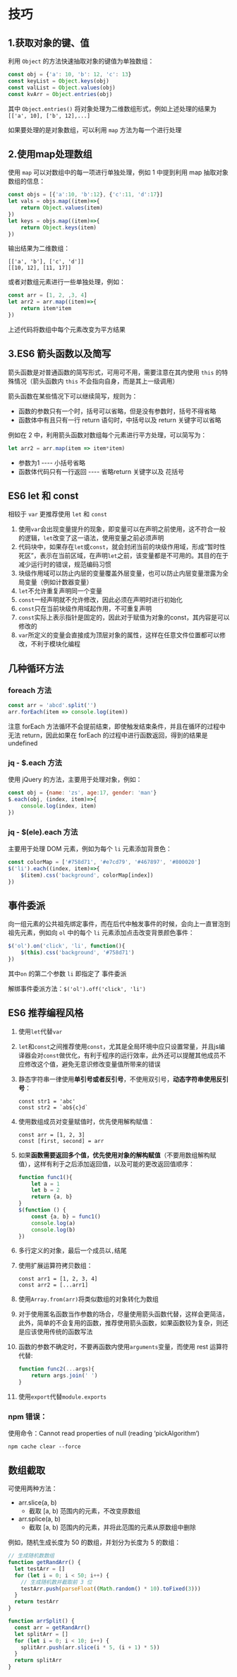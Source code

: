 # 技巧

## 1.获取对象的键、值

利用 `Object` 的方法快速抽取对象的键值为单独数组：

```js
const obj = {'a': 10, 'b': 12, 'c': 13}
const keyList = Object.keys(obj)
const valList = Object.values(obj)
const kvArr = Object.entries(obj)
```

其中 `Object.entries()` 将对象处理为二维数组形式，例如上述处理的结果为 `[['a', 10], ['b', 12],...]`

如果要处理的是对象数组，可以利用 `map` 方法为每一个进行处理		

## 2.使用map处理数组

使用 `map` 可以对数组中的每一项进行单独处理，例如 1 中提到利用 map 抽取对象数组的信息：

```js
const objs = [{'a':10, 'b':12}, {'c':11, 'd':17}]
let vals = objs.map((item)=>{
    return Object.values(item)
})
let keys = objs.map((item)=>{
    return Object.keys(item)
})
```

输出结果为二维数组：

```
[['a', 'b'], ['c', 'd']]
[[10, 12], [11, 17]]
```

或者对数组元素进行一些单独处理，例如：

```js
const arr = [1, 2, ,3, 4]
let arr2 = arr.map((item)=>{
    return item*item
})
```

上述代码将数组中每个元素改变为平方结果

## 3.ES6 箭头函数以及简写

箭头函数是对普通函数的简写形式，可用可不用，需要注意在其内使用 `this` 的特殊情况（箭头函数内 `this` 不会指向自身，而是其上一级调用）

箭头函数在某些情况下可以继续简写，规则为：

- 函数的参数只有一个时，括号可以省略，但是没有参数时，括号不得省略
- 函数体中有且只有一行 return 语句时，中括号以及 return 关键字可以省略

例如在 2 中，利用箭头函数对数组每个元素进行平方处理，可以简写为：

```js
let arr2 = arr.map(item => item*item)
```

- 参数为1  ----  小括号省略
- 函数体代码只有一行返回  ----  省略return 关键字以及 花括号

## ES6 let 和 const

相较于 `var` 更推荐使用 `let` 和 `const`

1. 使用`var`会出现变量提升的现象，即变量可以在声明之前使用，这不符合一般的逻辑，`let`改变了这一语法，使用变量之前必须声明
2. 代码块中，如果存在`let`或`const`，就会封闭当前的块级作用域，形成“暂时性死区”，表示在当前区域，在声明`let`之前，该变量都是不可用的。其目的在于减少运行时的错误，规范编码习惯
3. 块级作用域可以防止内层的变量覆盖外层变量，也可以防止内层变量泄露为全局变量（例如计数器变量）
4. `let`不允许重复声明同一个变量
5. `const`一经声明就不允许修改，因此必须在声明时进行初始化
6. `const`只在当前块级作用域起作用，不可重复声明
7. `const`实际上表示指针是固定的，因此对于赋值为对象的const，其内容是可以修改的
8. `var`所定义的变量会直接成为顶层对象的属性，这样在任意文件位置都可以修改，不利于模块化编程

## 几种循环方法

### foreach 方法

```js
const arr = 'abcd'.split('')
arr.forEach(item => console.log(item))
```

注意 forEach 方法循环不会提前结束，即使触发结束条件，并且在循环的过程中无法 return，因此如果在 forEach 的过程中进行函数返回，得到的结果是 undefined

### jq - $.each 方法

使用 jQuery 的方法，主要用于处理对象，例如：

```js
const obj = {name: 'zs', age:17, gender: 'man'}
$.each(obj, (index, item)=>{
    console.log(index, item)
})
```

### jq - $(ele).each 方法

主要用于处理 DOM 元素，例如为每个 `li` 元素添加背景色：

```js
const colorMap = ['#758d71', '#e7cd79', '#467897', '#800020']
$('li').each((index, item)=>{
    $(item).css('background', colorMap[index])
})
```

## 事件委派

向一组元素的公共祖先绑定事件，而在后代中触发事件的时候，会向上一直冒泡到祖先元素，例如向 `ol` 中的每个 `li` 元素添加点击改变背景颜色事件：

```js
$('ol').on('click', 'li', function(){
    $(this).css('background', '#758d71')
})
```

其中`on` 的第二个参数 `li` 即指定了 事件委派

解绑事件委派方法：`$('ol').off('click', 'li')`

## ES6 推荐编程风格

1. 使用`let`代替`var`

2. `let`和`const`之间推荐使用`const`，尤其是全局环境中应只设置常量，并且js编译器会对`const`做优化，有利于程序的运行效率，此外还可以提醒其他成员不应修改这个值，避免无意识修改变量值所带来的错误

3. 静态字符串一律使用**单引号或者反引号**，不使用双引号，**动态字符串使用反引号**：

   ```
   const str1 = 'abc'
   const str2 = `ab${c}d`
   ```

4. 使用数组成员对变量赋值时，优先使用解构赋值：

   ```
   const arr = [1, 2, 3]
   const [first, second] = arr
   ```

5. 如果**函数需要返回多个值，优先使用对象的解构赋值**（不要用数组解构赋值），这样有利于之后添加返回值，以及可能的更改返回值顺序：

   ```js
   function func1(){
       let a = 1
       let b = 2
       return {a, b}
   }
   $(function () {
       const {a, b} = func1()
       console.log(a)
       console.log(b)
   })
   ```

6. 多行定义的对象，最后一个成员以`,`结尾

7. 使用扩展运算符拷贝数组：

   ```
   const arr1 = [1, 2, 3, 4]
   const arr2 = [...arr1]
   ```

8. 使用`Array.from(arr)`将类似数组的对象转化为数组

9. 对于使用匿名函数当作参数的场合，尽量使用箭头函数代替，这样会更简洁，此外，简单的不会复用的函数，推荐使用箭头函数，如果函数较为复杂，则还是应该使用传统的函数写法

10. 函数的参数不确定时，不要再函数内使用`arguments`变量，而使用 rest 运算符代替:

    ```js
    function func2(...args){
        return args.join(' ')
    }
    ```

11. 使用`export`代替`module.exports`

### npm 错误：

使用命令：Cannot read properties of null (reading ‘pickAlgorithm‘)

```
npm cache clear --force
```

## 数组截取

可使用两种方法：

- arr.slice(a, b)
  - 截取 [a, b) 范围内的元素，不改变原数组
- arr.splice(a, b)
  - 截取 [a, b) 范围内的元素，并将此范围的元素从原数组中删除

例如，随机生成长度为 50 的数组，并划分为长度为 5 的数组：

```js
// 生成随机数数组
function getRandArr() {
  let testArr = []
  for (let i = 0; i < 50; i++) {
    // 生成随机数并截取前 3 位
    testArr.push(parseFloat((Math.random() * 10).toFixed(3)))
  }
  return testArr
}

function arrSplit() {
  const arr = getRandArr()
  let splitArr = []
  for (let i = 0; i < 10; i++) {
    splitArr.push(arr.slice(i * 5, (i + 1) * 5))
  }
  return splitArr
}
```





